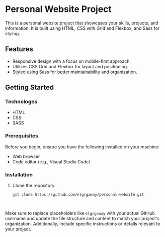 # Personal Website Project

This is a personal website project that showcases your skills, projects, and information. It is built using HTML, CSS with Grid and Flexbox, and Sass for styling.



## Features

- Responsive design with a focus on mobile-first approach.
- Utilizes CSS Grid and Flexbox for layout and positioning.
- Styled using Sass for better maintainability and organization.

## Getting Started

### Technologes
- HTML
- CSS
- SASS

### Prerequisites

Before you begin, ensure you have the following installed on your machine:

- Web browser
- Code editor (e.g., Visual Studio Code)

### Installation

1. Clone the repository:

   ```bash
   git clone https://github.com/elgrgaway/personal-website.git

    

Make sure to replace placeholders like `elgrgaway` with your actual GitHub username and update the file structure and content to match your project's organization. Additionally, include specific instructions or details relevant to your project.

 


